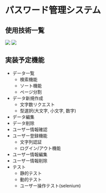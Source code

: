 # パスワード管理システム

## 使用技術一覧
<img src="https://img.shields.io/badge/-Django-092E20.svg?logo=django&style=for-the-badge">
<img src="https://img.shields.io/badge/-Python-F2C63C.svg?logo=python&style=for-the-badge">


## 実装予定機能
* データ一覧
    * 検索機能
    * ソート機能
    * ページ分割
* データ新規作成
    * 文字数リクエスト
    * 型選択(大文字, 小文字, 数字)
* データ編集
* データ削除
* ユーザー情報確認
* ユーザー登録機能
    * 文字列認証
    * ログイン/アウト機能
* ユーザー情報編集
* ユーザー情報削除
* テスト
    * 静的テスト
    * 動的テスト
    * ユーザー操作テスト(selenium)
